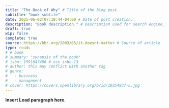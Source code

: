 ```yaml
---
title: "The Book of Why" # Title of the blog post.
subtitle: "book subtile"
date: 2025-06-02T07:19:44-04:00 # Date of post creation.
description: "Book description." # Description used for search engine.
draft: true
wip: false 
complete: true
source: https://hbr.org/2003/05/it-doesnt-matter # Source of article
type: reads
# # book
# summary: "synapsis of the book"
# isbn: 1591847486 # use isbn-13
# author: this may conflict with another tag
# genre: 
#   - business
#   - management
# cover: https://covers.openlibrary.org/b/id/10354937-L.jpg
---
```


**Insert Lead paragraph here.**
